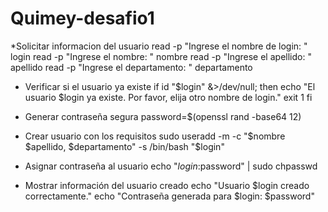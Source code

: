 # Quimey-desafio1

*Solicitar informacion del usuario
read -p "Ingrese el nombre de login: " login
read -p "Ingrese el nombre: " nombre
read -p "Ingrese el apellido: " apellido
read -p "Ingrese el departamento: " departamento

* Verificar si el usuario ya existe
if id "$login" &>/dev/null; then
    echo "El usuario $login ya existe. Por favor, elija otro nombre de login."
    exit 1
fi

* Generar contraseña segura
password=$(openssl rand -base64 12)

* Crear usuario con los requisitos 
sudo useradd -m -c "$nombre $apellido, $departamento" -s /bin/bash "$login"

* Asignar contraseña al usuario
echo "$login:$password" | sudo chpasswd

* Mostrar información del usuario creado
echo "Usuario $login creado correctamente."
echo "Contraseña generada para $login: $password"
